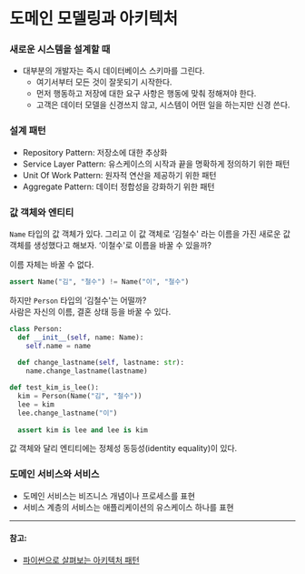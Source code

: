 # 도메인 모델링과 아키텍처

### 새로운 시스템을 설계할 때

- 대부분의 개발자는 즉시 데이터베이스 스키마를 그린다.
    - 여기서부터 모든 것이 잘못되기 시작한다.
    - 먼저 행동하고 저장에 대한 요구 사항은 행동에 맞춰 정해져야 한다.
    - 고객은 데이터 모델을 신경쓰지 않고, 시스템이 어떤 일을 하는지만 신경 쓴다.

### 설계 패턴

- Repository Pattern:  저장소에 대한 추상화
- Service Layer Pattern:  유스케이스의 시작과 끝을 명확하게 정의하기 위한 패턴
- Unit Of Work Pattern:  원자적 연산을 제공하기 위한 패턴
- Aggregate Pattern:  데이터 정합성을 강화하기 위한 패턴

### 값 객체와 엔티티

`Name` 타입의 값 객체가 있다. 그리고 이 값 객체로 ‘김철수' 라는 이름을 가진 새로운 값 객체를 생성했다고 해보자. ‘이철수'로 이름을 바꿀 수 있을까?

이름 자체는 바꿀 수 없다.
```python
assert Name("김", "철수") != Name("이", "철수")
```

하지만 `Person` 타입의 ‘김철수'는 어떨까?  
사람은 자신의 이름, 결혼 상태 등을 바꿀 수 있다.

```python
class Person:
  def __init__(self, name: Name):
    self.name = name
	
  def change_lastname(self, lastname: str):
    name.change_lastname(lastname)

def test_kim_is_lee():
  kim = Person(Name("김", "철수"))
  lee = kim
  lee.change_lastname("이")
  
  assert kim is lee and lee is kim
```

값 객체와 달리 엔티티에는 정체성 동등성(identity equality)이 있다.

### 도메인 서비스와 서비스

- 도메인 서비스는 비즈니스 개념이나 프로세스를 표현
- 서비스 계층의 서비스는 애플리케이션의 유스케이스 하나를 표현
---
#### 참고: 
* [파이썬으로 살펴보는 아키텍처 패턴](https://books.google.co.kr/books?id=PeUxEAAAQBAJ&printsec=frontcover&dq=%ED%8C%8C%EC%9D%B4%EC%8D%AC%EC%9C%BC%EB%A1%9C+%EC%82%B4%ED%8E%B4%EB%B3%B4%EB%8A%94+%EC%95%84%ED%82%A4%ED%85%8D%EC%B2%98+%ED%8C%A8%ED%84%B4&hl=ko&sa=X&redir_esc=y#v=onepage&q=%ED%8C%8C%EC%9D%B4%EC%8D%AC%EC%9C%BC%EB%A1%9C%20%EC%82%B4%ED%8E%B4%EB%B3%B4%EB%8A%94%20%EC%95%84%ED%82%A4%ED%85%8D%EC%B2%98%20%ED%8C%A8%ED%84%B4&f=false)
